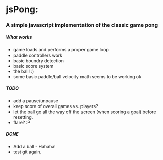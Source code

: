 # jsPong: 
### A simple javascript implementation of the classic game pong

##### What works
* game loads and performs a proper game loop
* paddle controllers work
* basic boundry detection
* basic score system
* the ball! :)
* some basic paddle/ball velocity math seems to be working ok

##### TODO
* add a pause/unpause
* keep score of overall games vs. players?
* let the ball go all the way off the screen (when scoring a goal) before resetting.
* flare? :P

##### DONE
* Add a ball - Hahaha!
* test git again.
